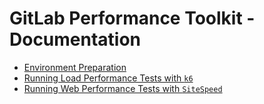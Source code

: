 # GitLab Performance Toolkit - Documentation

* [Environment Preparation](environment_prep.md)
* [Running Load Performance Tests with `k6`](k6.md)
* [Running Web Performance Tests with `SiteSpeed`](docs/sitespeed.md)
